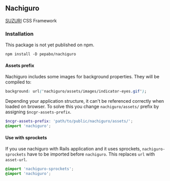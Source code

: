 ## Nachiguro

[SUZURI](https://suzuri.jp) CSS Framework

### Installation

This package is not yet published on npm.

```
npm install -D pepabo/nachiguro
```

#### Assets prefix

Nachiguro includes some images for background properties. They will be compiled to:

```css
background: url('nachiguro/assets/images/indicator-eyes.gif');
```

Depending your application structure, it can't be referenced correctly when loaded on browser. To solve this you change `nachiguro/assets/` prefix by assigning `$ncgr-assets-prefix`.

```scss
$ncgr-assets-prefix: 'path/to/public/nachiguro/assets/';
@import 'nachiguro';
```

#### Use with sprockets

If you use nachiguro with Rails application and it uses sprockets, `nachiguro-sprockets` have to be imported before `nachiguro`. This replaces `url` with `asset-url`.

```scss
@import 'nachiguro-sprockets';
@import 'nachiguro';
```
